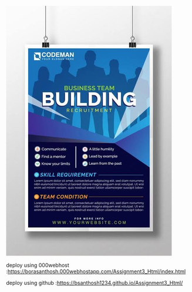 ![poster](poster.png)


deploy using 000webhost :https://borasanthosh.000webhostapp.com/Assignment3_Html/index.html

deploy using github :https://bsanthosh1234.github.io/Assignment3_Html/
